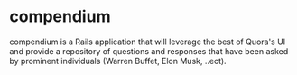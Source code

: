 # compendium

compendium is a Rails application that will leverage the best of Quora's UI and provide a repository of questions and responses that have been asked by prominent individuals (Warren Buffet, Elon Musk, ..ect).
